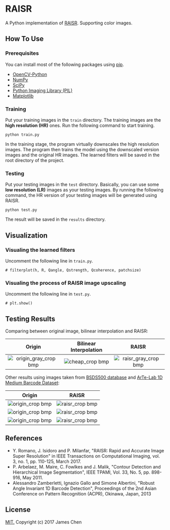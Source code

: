 # RAISR

A Python implementation of [RAISR](http://ieeexplore.ieee.org/document/7744595/). Supporting color images.

## How To Use

### Prerequisites

You can install most of the following packages using [pip](https://pypi.python.org/pypi/pip).

* [OpenCV-Python](https://pypi.python.org/pypi/opencv-python)
* [NumPy](http://www.numpy.org/)
* [SciPy](https://www.scipy.org/)
* [Python Imaging Library (PIL)](http://www.pythonware.com/products/pil/)
* [Matplotlib](https://matplotlib.org/)

### Training

Put your training images in the `train` directory. The training images are the **high resolution (HR)** ones. Run the following command to start training.

```
python train.py
```

In the training stage, the program virtually downscales the high resolution images. The program then trains the model using the downscaled version images and the original HR images. The learned filters will be saved in the root directory of the project.

### Testing

Put your testing images in the `test` directory. Basically, you can use some **low resolution (LR)** images as your testing images. By running the following command, the HR version of your testing images will be generated using RAISR.

```
python test.py
```

The result will be saved in the `results` directory.

## Visualization

### Visualing the learned filters

Uncomment the following line in `train.py`.

```
# filterplot(h, R, Qangle, Qstrength, Qcoherence, patchsize)
```

### Visualing the process of RAISR image upscaling

Uncomment the following line in `test.py`.

```
# plt.show()
```

## Testing Results

Comparing between original image, bilinear interpolation and RAISR:

|         Origin         | Bilinear Interpolation |         RAISR          |
|:----------------------:|:----------------------:|:----------------------:|
|![origin_gray_crop bmp](https://user-images.githubusercontent.com/12198424/27002908-28a69cf2-4e1f-11e7-954d-1135950cd760.png)|![cheap_crop bmp](https://user-images.githubusercontent.com/12198424/27002909-28a7834c-4e1f-11e7-875e-30bb4eaaa0d3.png)|![raisr_gray_crop bmp](https://user-images.githubusercontent.com/12198424/27002910-28ae90f6-4e1f-11e7-83e5-3e63ca07b308.png)|

Other results using images taken from [BSDS500 database](https://www2.eecs.berkeley.edu/Research/Projects/CS/vision/grouping/resources.html) and [ArTe-Lab 1D Medium Barcode Dataset](http://artelab.dista.uninsubria.it/downloads/datasets/barcode/medium_barcode_1d/medium_barcode_1d.html):

|     Origin    |     RAISR     |
|:-------------:|:-------------:|
|![origin_crop bmp](https://user-images.githubusercontent.com/12198424/27002925-81cf7f88-4e1f-11e7-8a75-4975db1d37b8.png)|![raisr_crop bmp](https://user-images.githubusercontent.com/12198424/27002926-81d126b2-4e1f-11e7-8814-f2fce323caac.png)|
|![origin_crop bmp](https://user-images.githubusercontent.com/12198424/27002932-a39f6cc2-4e1f-11e7-9dea-3aa79a9d9764.png)|![raisr_crop bmp](https://user-images.githubusercontent.com/12198424/27002933-a3a248ac-4e1f-11e7-9c81-807d3a5eac90.png)|
|![origin_crop bmp](https://user-images.githubusercontent.com/12198424/27002942-c9ba697a-4e1f-11e7-8743-d41be65c09d3.png)|![raisr_crop bmp](https://user-images.githubusercontent.com/12198424/27002943-c9bcefd8-4e1f-11e7-9e55-bf5d93f17a9c.png)|

## References

* Y. Romano, J. Isidoro and P. Milanfar, "RAISR: Rapid and Accurate Image Super Resolution" in IEEE Transactions on Computational Imaging, vol. 3, no. 1, pp. 110-125, March 2017.
* P. Arbelaez, M. Maire, C. Fowlkes and J. Malik, "Contour Detection and Hierarchical Image Segmentation", IEEE TPAMI, Vol. 33, No. 5, pp. 898-916, May 2011.
* Alessandro Zamberletti, Ignazio Gallo and Simone Albertini, "Robust Angle Invariant 1D Barcode Detection", Proceedings of the 2nd Asian Conference on Pattern Recognition (ACPR), Okinawa, Japan, 2013

## License

[MIT.](https://github.com/movehand/raisr/blob/master/LICENSE) Copyright (c) 2017 James Chen
